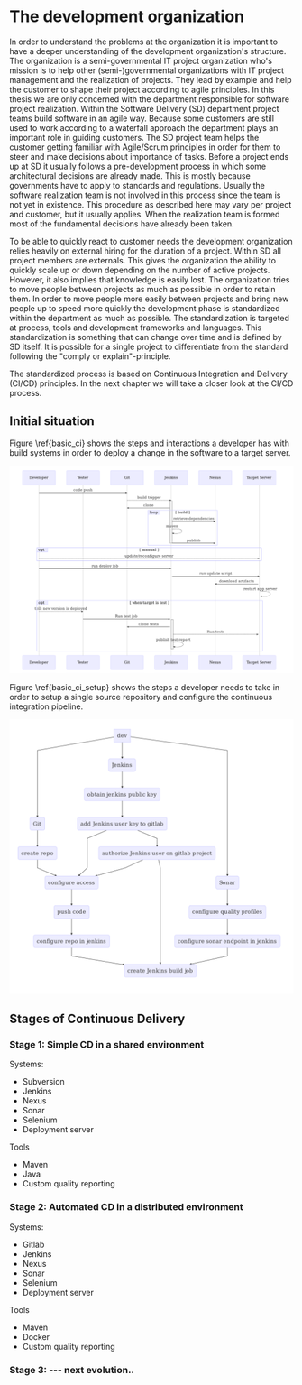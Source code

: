 
# The development organization
In order to understand the problems at the organization it is important to have
a deeper understanding of the development organization's structure.
The organization is a semi-governmental IT project organization who's mission is
to help other (semi-)governmental organizations with IT project management and
the realization of projects. They lead by example and help the customer
to shape their project according to agile principles.
In this thesis we are only concerned with the department responsible for software
project realization. Within the Software Delivery (SD) department project teams
build software in an agile way. Because some customers are still used to work
according to a waterfall approach the department plays an important role in guiding customers.
The SD project team helps the customer getting familiar with Agile/Scrum
principles in order for them to steer and make decisions about importance of tasks.
Before a project ends up at SD it usually follows a pre-development
process in which some architectural decisions are already made. This is mostly
because governments have to apply to standards and regulations.
Usually the software realization team is not involved in this process since
the team is not yet in existence. This procedure as described here may vary
per project and customer, but it usually applies. When the realization team is
formed most of the fundamental decisions have already been taken.

To be able to quickly react to customer needs the development organization relies
heavily on external hiring for the duration of a project. Within SD all project
members are externals. This gives the organization the ability to quickly scale
up or down depending on the number of active projects. However, it also implies
that knowledge is easily lost. The organization tries to move people
between projects as much as possible in order to retain them.
In order to move people more easily between projects and bring new people up to
speed more quickly the development phase is standardized within the department
as much as possible. The standardization is targeted at process, tools and
development frameworks and languages. This standardization is something that can
change over time and is defined by SD itself. It is possible for a single project
to differentiate from the standard following the "comply or explain"-principle.

The standardized process is based on Continuous Integration and Delivery (CI/CD)
principles. In the next chapter we will take a closer look at the CI/CD process.


## Initial situation

Figure \ref{basic_ci} shows the steps and interactions a developer has with
build systems in order to deploy a change in the software to a target server.

![Basic CI \label{basic_ci}](figures/mermaid/basic-ci-sequencediag.mermaid.png)

Figure \ref{basic_ci_setup} shows the steps a developer needs to take in order
to setup a single source repository and configure the continuous integration
pipeline.

![Basic CI setup \label{basic_ci}](figures/mermaid/basic-ci-initial-setup.mermaid.png)

## Stages of Continuous Delivery

### Stage 1: Simple CD in a shared environment

Systems:

 - Subversion
 - Jenkins
 - Nexus
 - Sonar
 - Selenium
 - Deployment server

Tools

 - Maven
 - Java
 - Custom quality reporting

### Stage 2: Automated CD in a distributed environment

Systems:

  - Gitlab
  - Jenkins
  - Nexus
  - Sonar
  - Selenium
  - Deployment server


 Tools

  - Maven
  - Docker
  - Custom quality reporting


### Stage 3: --- next evolution..
